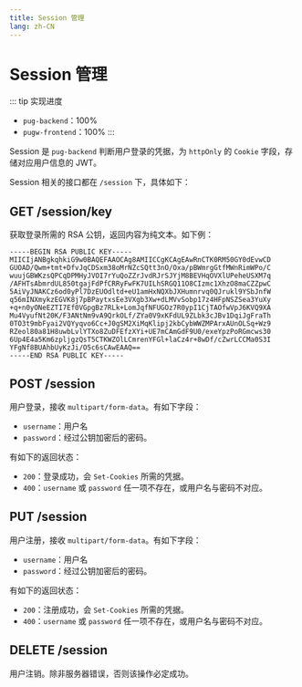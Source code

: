 ```yaml
---
title: Session 管理
lang: zh-CN
---
```


# Session 管理

::: tip 实现进度
- `pug-backend`：100%
- `pugw-frontend`：100%
:::

Session 是 `pug-backend` 判断用户登录的凭据，为 `httpOnly` 的 `Cookie` 字段，存储对应用户信息的 JWT。

Session 相关的接口都在 `/session` 下，具体如下：

## GET /session/key

获取登录所需的 RSA 公钥，返回内容为纯文本。如下例：

```rsa
-----BEGIN RSA PUBLIC KEY-----
MIICIjANBgkqhkiG9w0BAQEFAAOCAg8AMIICCgKCAgEAwRnCTK0RM50GY0dEvwCD
GUOAD/Qwm+tmt+DfvJqCDSxm38oMrNZcSQtt3nO/Oxa/pBWmrgGtfMWnRimWPo/C
wuujGBWKzsQPCqDPMHyJVOI7rYuQoZZrJvdRJrSJYjM8BEVHqOVXlUPeheUSXM7q
/AFHTsAbmrdUL850tgajFdPfCRRyFwFK7UILhSRGQ11O8CIzmc1XhzO8maCZZpwC
5AiVyJNAKCz6od0yPl7DzEUOdltd+eU1amHxNQXbJXHumnrvq0QJrukl9YSbJnfW
q56mINXmykzEGVK8j7pBPaytxsEe3VXgb3Xw+dLMVvSobp17z4HFpNSZSea3YuXy
+q+n0yONeEZTI7Ef0VGpgBz7RLk+LomJqfNFUGOz7R0ypI1CjTAOfwVpJ6KVQ9XA
Mu4VyufNt20K/F3ANtNm9vA9QrkOLf/ZYa0V9xKFdUL9ZLbk3cJBv1DqiJgFraTh
0TO3t9mbFyai2VQYyqvo6Cc+J0gSM2XiMqKlipj2kbCybWWZMPArxAUnOLSq+Wz9
RZeol80a81H8uwbLvlYTXo8ZuDFEfzXYi+UE7mCAmGdF9U0/exeYpzPoRGmcws30
6Up4E4a5Km6zpljgzQsT5CTKWZOlLCmrenYFGl+laCz4r+8wDf/cZwrLCCMa0S3I
YFgNf8BUAhbUyKzJi/O5c6sCAwEAAQ==
-----END RSA PUBLIC KEY-----
```

## POST /session

用户登录，接收 `multipart/form-data`。有如下字段：

- `username`：用户名
- `password`：经过公钥加密后的密码。

有如下的返回状态：

- `200`：登录成功，会 `Set-Cookies` 所需的凭据。
- `400`：`username` 或 `password` 任一项不存在，或用户名与密码不对应。

## PUT /session

用户注册，接收 `multipart/form-data`。有如下字段：

- `username`：用户名
- `password`：经过公钥加密后的密码。

有如下的返回状态：

- `200`：注册成功，会 `Set-Cookies` 所需的凭据。
- `400`：`username` 或 `password` 任一项不存在，或用户名与密码不对应。

## DELETE /session

用户注销。除非服务器错误，否则该操作必定成功。
